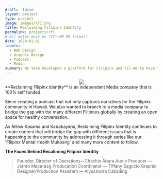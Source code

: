 ```yaml
---
draft:  false
layout: project
type: project
image: images/RFI.png
title: Reclaiming Filipinx Identity
permalink: projects/rfi
# All dates must be YYYY-MM-DD format!
date: 2020-02-01
labels:
  - Web Design
  - Graphic Design
  - Podcast
  - Media
summary: My team developed a platform for Filipinx and Fil-Am to have their voices heard.
---
```

<div align = "center">
  <div class="ui large floated rounded images">
    <img class="ui image" src="../images/rfi-3.png">
  </div>
</div>
**Reclaiming Filipinx Identity** is an independent Media company that is 100% self funded. 

<p>Since creating a podcast that not only captures narratives for the Filipinx community in Hawaii. We also wanted to branch to a media company to bridge the gap with the many different Filipinos globally by creating an open space for healthy conversation.</p> 
<p>As fellow Kasama and Kababayans, Reclaiming Filipinx Identity continues to create content that will bridge the gap with different issues that is happening to the community by addressing it through series like our 'FIlipinx Mental Health Mukbang' and many more content to follow.</p> 

**The Faces Behind Recaliming Filipinx Identity**
>Founder, Director of Operations—Chachie Abara
>Audio Producer — Jethro Macaraeg
>Producation Coordinator — Tiffany Sagucio
>Graphic Designer/Production Assistant — Alyssandra Cabading


